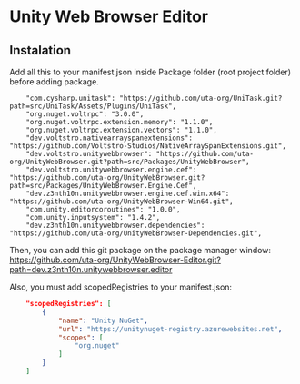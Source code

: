 # Unity Web Browser Editor

## Instalation

Add all this to your manifest.json inside Package folder (root project folder) before adding package.

```
	"com.cysharp.unitask": "https://github.com/uta-org/UniTask.git?path=src/UniTask/Assets/Plugins/UniTask",
	"org.nuget.voltrpc": "3.0.0",
	"org.nuget.voltrpc.extension.memory": "1.1.0",
	"org.nuget.voltrpc.extension.vectors": "1.1.0",
	"dev.voltstro.nativearrayspanextensions": "https://github.com/Voltstro-Studios/NativeArraySpanExtensions.git",
	"dev.voltstro.unitywebbrowser": "https://github.com/uta-org/UnityWebBrowser.git?path=src/Packages/UnityWebBrowser",
	"dev.voltstro.unitywebbrowser.engine.cef": "https://github.com/uta-org/UnityWebBrowser.git?path=src/Packages/UnityWebBrowser.Engine.Cef",
	"dev.z3nth10n.unitywebbrowser.engine.cef.win.x64": "https://github.com/uta-org/UnityWebBrowser-Win64.git",
	"com.unity.editorcoroutines": "1.0.0",
	"com.unity.inputsystem": "1.4.2",
	"dev.z3nth10n.unitywebbrowser.dependencies": "https://github.com/uta-org/UnityWebBrowser-Dependencies.git",
```

Then, you can add this git package on the package manager window: https://github.com/uta-org/UnityWebBrowser-Editor.git?path=dev.z3nth10n.unitywebbrowser.editor

Also, you must add scopedRegistries to your manifest.json:

```json
	"scopedRegistries": [
		{
			"name": "Unity NuGet",
			"url": "https://unitynuget-registry.azurewebsites.net",
			"scopes": [
				"org.nuget"
			]
		}
	]
```
